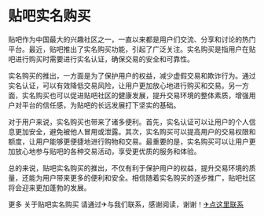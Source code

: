 # 贴吧实名购买

贴吧作为中国最大的兴趣社区之一，一直以来都是用户们交流、分享和讨论的热门平台。最近，贴吧推出了实名购买功能，引起了广泛关注。实名购买是指用户在贴吧进行购买时需要进行实名认证，确保交易的安全和可靠性。

实名购买的推出，一方面是为了保护用户的权益，减少虚假交易和欺诈行为。通过实名认证，可以有效降低交易风险，让用户更加放心地进行购买和交易。另一方面，实名购买也可以促进贴吧社区的健康发展，提升交易环境的整体素质，增强用户对平台的信任感，为贴吧的长远发展打下坚实的基础。

对于用户来说，实名购买也带来了诸多便利。首先，实名认证可以让用户的个人信息更加安全，避免被他人冒用或泄露。其次，实名购买可以提高用户的交易权限和额度，让用户能够更便捷地进行购物和交易。最重要的是，实名购买可以让用户更加放心地参与贴吧的各种交易活动，享受更优质的服务和体验。

总的来说，贴吧实名购买的推出，不仅有利于保护用户的权益，提升交易环境的质量，还能为用户带来更多的便利和安全。相信随着实名购买的逐步推广，贴吧社区将会迎来更加蓬勃的发展。

更多 关于贴吧实名购买 请通过✈与我们联系，感谢阅读，谢谢！[✈点这里联系](https://lm.k02.cc)